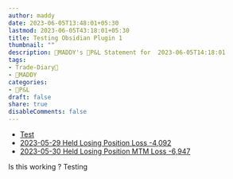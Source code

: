 ```yaml
---
author: maddy
date: 2023-06-05T13:48:01+05:30
lastmod: 2023-06-05T43:18:01+05:30
title: Testing Obsidian Plugin 1
thumbnail: ""
description: 🧔MADDY's 💸P&L Statement for  2023-06-05T14:18:01 
tags:
- Trade-Diary📗
- 🧔MADDY
categories: 
- 💸P&L
draft: false
share: true
disableComments: false
---
```

- [Test](Test.md#)
- [2023-05-29 Held Losing Position Loss -4,092](<2023-05-29%20Held%20Losing%20Position%20Loss%20-4,092.md>)
- [2023-05-30 Held Losing Position MTM Loss -6,947](<2023-05-30%20Held%20Losing%20Position%20MTM%20Loss%20-6,947.md>)


Is this working ? Testing